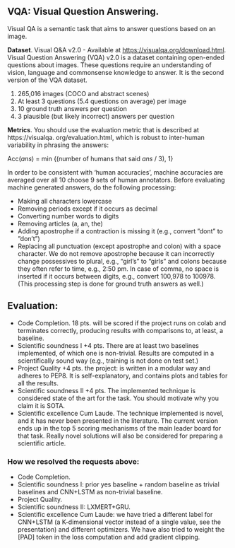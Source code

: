 ## VQA: Visual Question Answering.

Visual QA is a semantic task that aims to answer questions based on an image.

**Dataset**. Visual Q&A v2.0 - Available at https://visualqa.org/download.html. Visual
Question Answering (VQA) v2.0 is a dataset containing open-ended questions about images.
These questions require an understanding of vision, language and commonsense knowledge
to answer. It is the second version of the VQA dataset. 
1. 265,016 images (COCO and abstract scenes)
2. At least 3 questions (5.4 questions on average) per image
3. 10 ground truth answers per question
4. 3 plausible (but likely incorrect) answers per question

**Metrics**. You should use the evaluation metric that is described at https://visualqa.
org/evaluation.html, which is robust to inter-human variability in phrasing the answers:

  Acc(*ans*) = min {(number of humans that said *ans* / 3), 1}


In order to be consistent with ‘human accuracies’, machine accuracies are averaged over
all 10 choose 9 sets of human annotators.
Before evaluating machine generated answers, do the following processing:
- Making all characters lowercase
- Removing periods except if it occurs as decimal
- Converting number words to digits
- Removing articles (a, an, the)
- Adding apostrophe if a contraction is missing it (e.g., convert ”dont” to ”don’t”)
- Replacing all punctuation (except apostrophe and colon) with a space character. We
do not remove apostrophe because it can incorrectly change possessives to plural, e.g.,
“girl’s” to “girls” and colons because they often refer to time, e.g., 2:50 pm. In case of
comma, no space is inserted if it occurs between digits, e.g., convert 100,978 to 100978.
(This processing step is done for ground truth answers as well.)

## Evaluation:
- Code Completion. 18 pts. will be scored if the project runs on colab and terminates
correctly, producing results with comparisons to, at least, a baseline.
- Scientific soundness I +4 pts. There are at least two baselines implemented, of
which one is non-trivial. Results are computed in a scientifically sound way (e.g.,
training is not done on test set.)
- Project Quality +4 pts. the project: is written in a modular way and adheres to
PEP8. It is self-explanatory, and contains plots and tables for all the results.
- Scientific soundness II +4 pts. The implemented technique is considered state of
the art for the task. You should motivate why you claim it is SOTA.
- Scientific excellence Cum Laude. The technique implemented is novel, and it has
never been presented in the literature. The current version ends up in the top 5 scoring
mechanisms of the main leader board for that task. Really novel solutions will also be
considered for preparing a scientific article.

### How we resolved the requests above:
- Code Completion.
- Scientific soundness I: prior yes baseline + random baseline as trivial baselines and CNN+LSTM as non-trivial baseline.
- Project Quality.
- Scientific soundness II: LXMERT+GRU.
- Scientific excellence Cum Laude: we have tried a different label for CNN+LSTM (a K-dimensional vector instead of a single value, see the presentation) and different optimizers. We have also tried to weight the [PAD] token in the loss computation and add gradient clipping.
